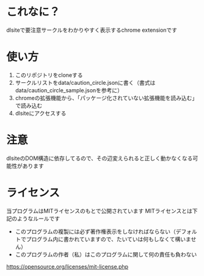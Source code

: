 # これなに？

dlsiteで要注意サークルをわかりやすく表示するchrome extensionです

# 使い方

1. このリポジトリをcloneする
2. サークルリストをdata/caution_circle.jsonに書く（書式はdata/caution_circle_sample.jsonを参考に）
3. chromeの拡張機能から、「パッケージ化されていない拡張機能を読み込む」で読み込む
4. dlsiteにアクセスする

# 注意

dlsiteのDOM構造に依存してるので、その辺変えられると正しく動かなくなる可能性があります

# ライセンス

当プログラムはMITライセンスのもとで公開されています MITライセンスとは下記のようなルールです

* このプログラムの複製には必ず著作権表示をしなければならない（デフォルトでプログラム内に書かれていますので、たいていは何もしなくて構いません）
* このプログラムの作者（私）はこのプログラムに関して何の責任も負わない

https://opensource.org/licenses/mit-license.php
